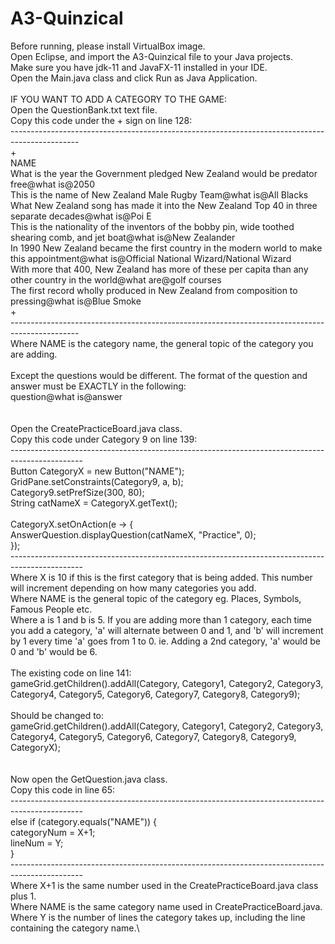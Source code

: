 # A3-Quinzical
Before running, please install VirtualBox image.\
Open Eclipse, and import the A3-Quinzical file to your Java projects. \
Make sure you have jdk-11 and JavaFX-11 installed in your IDE.\
Open the Main.java class and click Run as Java Application.\
\
IF YOU WANT TO ADD A CATEGORY TO THE GAME:\
Open the QuestionBank.txt text file.\
Copy this code under the + sign on line 128:\
-----------------------------------------------------------------------------------------------\
+\
NAME\
What is the year the Government pledged New Zealand would be predator free@what is@2050\
This is the name of New Zealand Male Rugby Team@what is@All Blacks\
What New Zealand song has made it into the New Zealand Top 40 in three separate decades@what is@Poi E\
This is the nationality of the inventors of the bobby pin, wide toothed shearing comb, and jet boat@what is@New Zealander\
In 1990 New Zealand became the first country in the modern world to make this appointment@what is@Official National Wizard/National Wizard\
With more that 400, New Zealand has more of these per capita than any other country in the world@what are@golf courses\
The first record wholly produced in New Zealand from composition to pressing@what is@Blue Smoke\
+\
-----------------------------------------------------------------------------------------------\
Where NAME is the category name, the general topic of the category you are adding.\
\
Except the questions would be different. The format of the question and answer must be EXACTLY in the following:\
question@what is@answer\
\
\
Open the CreatePracticeBoard.java class.\
Copy this code under Category 9 on line 139:\
------------------------------------------------------------------------------------------------\
Button CategoryX = new Button("NAME");\
	  GridPane.setConstraints(Category9, a, b);\
		Category9.setPrefSize(300, 80);\
		String catNameX = CategoryX.getText();\
\
		CategoryX.setOnAction(e -> {\
			AnswerQuestion.displayQuestion(catNameX, "Practice", 0);\
		});\
------------------------------------------------------------------------------------------------\
Where X is 10 if this is the first category that is being added. This number will increment depending on how many categories you add.\
Where NAME is the general topic of the category eg. Places, Symbols, Famous People etc.\
Where a is 1 and b is 5. If you are adding more than 1 category, each time you add a category, 'a' will alternate between 0 and 1, and 'b' will increment by 1 every time 'a' goes from 1 to 0. ie. Adding a 2nd category, 'a' would be 0 and 'b' would be 6.\
\
The existing code on line 141:\
gameGrid.getChildren().addAll(Category, Category1, Category2, Category3, Category4, Category5, Category6,
				Category7, Category8, Category9);\
\
Should be changed to:\
gameGrid.getChildren().addAll(Category, Category1, Category2, Category3, Category4, Category5, Category6,
				Category7, Category8, Category9, CategoryX);\
        \
\
Now open the GetQuestion.java class.\
Copy this code in line 65:\
------------------------------------------------------------------------------------------------\
else if (category.equals("NAME")) {\
			categoryNum = X+1;\
			lineNum = Y;\
		}\
------------------------------------------------------------------------------------------------\
Where X+1 is the same number used in the CreatePracticeBoard.java class plus 1.\
Where NAME is the same category name used in CreatePracticeBoard.java.\
Where Y is the number of lines the category takes up, including the line containing the category name.\
